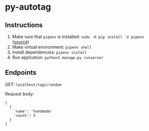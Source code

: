 # py-autotag

## Instructions

1. Make sure that `pipenv` is installed: `sudo -H pip install -U pipenv` ([source](https://stackoverflow.com/a/47898336))
2. Make virtual environment: `pipenv shell`
3. Install dependencies: `pipenv install`
4. Run applcation: `python3 manage.py runserver`

## Endpoints

GET: `localhost/tags/random`

Request body:

```
[
  {
    'name': 'handmade'
    'count': 5
  }
]
```
